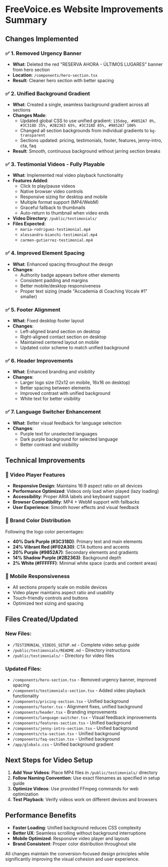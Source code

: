 # FreeVoice.es Website Improvements Summary

## Changes Implemented

### ✅ 1. Removed Urgency Banner
- **What**: Deleted the red "RESERVA AHORA - ÚLTIMOS LUGARES" banner from hero section
- **Location**: `/components/hero-section.tsx`
- **Result**: Cleaner hero section with better spacing

### ✅ 2. Unified Background Gradient
- **What**: Created a single, seamless background gradient across all sections
- **Changes Made**:
  - Updated global CSS to use unified gradient: `135deg, #9852A7 0%, #3C318D 35%, #2B2363 65%, #3C318D 85%, #9852A7 100%`
  - Changed all section backgrounds from individual gradients to `bg-transparent`
  - Sections updated: pricing, testimonials, footer, features, jenny-intro, cta, faq
- **Result**: Smooth, continuous background without jarring section breaks

### ✅ 3. Testimonial Videos - Fully Playable
- **What**: Implemented real video playback functionality
- **Features Added**:
  - Click to play/pause videos
  - Native browser video controls
  - Responsive sizing for desktop and mobile
  - Multiple format support (MP4/WebM)
  - Graceful fallback to thumbnails
  - Auto-return to thumbnail when video ends
- **Video Directory**: `/public/testimonials/`
- **Files Expected**:
  - `maria-rodriguez-testimonial.mp4`
  - `alessandro-bianchi-testimonial.mp4`
  - `carmen-gutierrez-testimonial.mp4`

### ✅ 4. Improved Element Spacing
- **What**: Enhanced spacing throughout the design
- **Changes**:
  - Authority badge appears before other elements
  - Consistent padding and margins
  - Better mobile/desktop responsiveness
  - Proper text sizing (made "Accademia di Coaching Vocale #1" smaller)

### ✅ 5. Footer Alignment
- **What**: Fixed desktop footer layout
- **Changes**:
  - Left-aligned brand section on desktop
  - Right-aligned contact section on desktop
  - Maintained centered layout on mobile
  - Updated color scheme to match unified background

### ✅ 6. Header Improvements
- **What**: Enhanced branding and visibility
- **Changes**:
  - Larger logo size (12x12 on mobile, 16x16 on desktop)
  - Better spacing between elements
  - Improved contrast with unified background
  - White text for better visibility

### ✅ 7. Language Switcher Enhancement
- **What**: Better visual feedback for language selection
- **Changes**:
  - Purple text for unselected languages
  - Dark purple background for selected language
  - Better contrast and visibility

## Technical Improvements

### 🎥 Video Player Features
- **Responsive Design**: Maintains 16:9 aspect ratio on all devices
- **Performance Optimized**: Videos only load when played (lazy loading)
- **Accessibility**: Proper ARIA labels and keyboard support
- **Browser Compatibility**: MP4 + WebM support with fallbacks
- **User Experience**: Smooth hover effects and visual feedback

### 🎨 Brand Color Distribution
Following the logo color percentages:
- **40% Dark Purple (#3C318D)**: Primary text and main elements
- **24% Vibrant Red (#F02A30)**: CTA buttons and accents
- **20% Purple (#9852A7)**: Secondary elements and gradients
- **14% Shadow Purple (#2B2363)**: Background depth
- **2% White (#FFFFFF)**: Minimal white space (cards and content areas)

### 📱 Mobile Responsiveness
- All sections properly scale on mobile devices
- Video player maintains aspect ratio and usability
- Touch-friendly controls and buttons
- Optimized text sizing and spacing

## Files Created/Updated

### New Files:
- `/TESTIMONIAL_VIDEOS_SETUP.md` - Complete video setup guide
- `/public/testimonials/README.md` - Directory instructions
- `/public/testimonials/` - Directory for video files

### Updated Files:
- `/components/hero-section.tsx` - Removed urgency banner, improved spacing
- `/components/testimonials-section.tsx` - Added video playback functionality
- `/components/pricing-section.tsx` - Unified background
- `/components/footer.tsx` - Alignment fixes, unified background
- `/components/header.tsx` - Branding improvements
- `/components/language-switcher.tsx` - Visual feedback improvements
- `/components/features-section.tsx` - Unified background
- `/components/jenny-intro-section.tsx` - Unified background
- `/components/cta-section.tsx` - Unified background
- `/components/faq-section.tsx` - Unified background
- `/app/globals.css` - Unified background gradient

## Next Steps for Video Setup

1. **Add Your Videos**: Place MP4 files in `/public/testimonials/` directory
2. **Follow Naming Convention**: Use exact filenames as specified in setup guide
3. **Optimize Videos**: Use provided FFmpeg commands for web optimization
4. **Test Playback**: Verify videos work on different devices and browsers

## Performance Benefits

- **Faster Loading**: Unified background reduces CSS complexity
- **Better UX**: Seamless scrolling without background interruptions
- **Mobile Optimized**: Responsive video player and layouts
- **Brand Consistent**: Proper color distribution throughout site

All changes maintain the conversion-focused design principles while significantly improving the visual cohesion and user experience.